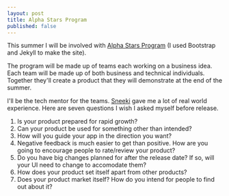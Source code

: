 ```yaml
---
layout: post
title: Alpha Stars Program
published: false
---
```


This summer I will be involved with [Alpha Stars Program](http://alphastarsprogram.com) (I used Bootstrap and Jekyll to make the site).

The program will be made up of teams each working on a business idea. Each team will be made up of both business and technical individuals. Together they'll create a product that they will demonstrate at the end of the summer.

I'll be the tech mentor for the teams. [Sneeki](http://sneekiapp.com) gave me a lot of real world experience. Here are seven questions I wish I asked myself before release.

1. Is your product prepared for rapid growth?
2. Can your product be used for something other than intended?
3. How will you guide your app in the direction you want?
4. Negative feedback is much easier to get than positive. How are you going to encourage people to rate/review your product?
5. Do you have big changes planned for after the release date? If so, will your UI need to change to accomodate them?
6. How does your product set itself apart from other products?
7. Does your product market itself? How do you intend for people to find out about it?